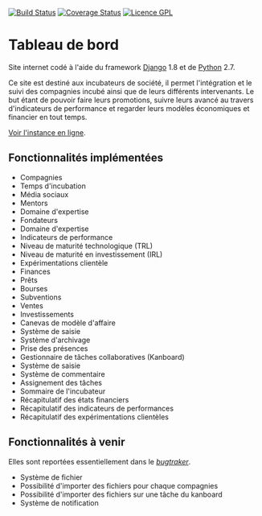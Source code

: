 [![Build Status](https://travis-ci.org/MaisonLogicielLibre/TableauDeBord.svg?branch=master)](https://travis-ci.org/MaisonLogicielLibre/TableauDeBord)
[![Coverage Status](https://coveralls.io/repos/MaisonLogicielLibre/TableauDeBord/badge.svg?branch=master&service=github)](https://coveralls.io/github/MaisonLogicielLibre/TableauDeBord?branch=master)
[![Licence GPL](http://img.shields.io/badge/license-GPL-green.svg)](http://www.gnu.org/licenses/quick-guide-gplv3.fr.html)

# Tableau de bord

Site internet codé à l'aide du framework [Django](https://www.djangoproject.com/) 1.8 et de [Python](https://www.python.org/) 2.7.

Ce site est destiné aux incubateurs de société, il permet l'intégration et le suivi des compagnies incubé ainsi que de leurs différents intervenants. Le but étant de pouvoir faire leurs promotions, suivre leurs avancé au travers d'indicateurs de performance et regarder leurs modèles économiques et financier en tout temps.

[Voir l'instance en ligne](http://kpi.etsmtl.ca).

## Fonctionnalités implémentées

- Compagnies
 - Temps d'incubation
 - Média sociaux
- Mentors
 - Domaine d'expertise
- Fondateurs
 - Domaine d'expertise
- Indicateurs de performance
 - Niveau de maturité technologique (TRL)
 - Niveau de maturité en investissement (IRL)
- Expérimentations clientèle
- Finances
 - Prêts
 - Bourses
 - Subventions
 - Ventes
 - Investissements
- Canevas de modèle d'affaire
 - Système de saisie
 - Système d'archivage
- Prise des présences
- Gestionnaire de tâches collaboratives (Kanboard)
 - Système de saisie
 - Système de commentaire
 - Assignement des tâches
- Sommaire de l'incubateur
 - Récapitulatif des états financiers
 - Récapitulatif des indicateurs de performances
 - Récapitulatif des expérimentations clientèles

## Fonctionnalités à venir

Elles sont reportées essentiellement dans le [*bugtraker*](https://github.com/MaisonLogicielLibre/TableauDeBord/issues).

- Système de fichier
 - Possibilité d'importer des fichiers pour chaque compagnies
 - Possibilité d'importer des fichiers sur une tâche du kanboard
- Système de notification
